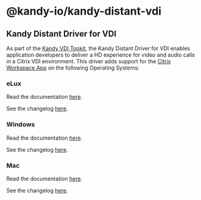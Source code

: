 # @kandy-io/kandy-distant-vdi

## Kandy Distant Driver for VDI

As part of the [Kandy VDI Tookit](https://github.com/Kandy-IO/kandy-vdi-toolkit), the Kandy Distant Driver for VDI enables application developers to deliver a HD experience for video and audio calls in a Citrix VDI environment. This driver adds support for the [Citrix Workspace App](https://docs.citrix.com/en-us/citrix-workspace-app.html) on the following Operating Systems:

### eLux

Read the documentation [here](eLux/README.md).

See the changelog [here](eLux/CHANGELOG.md).

### Windows

Read the documentation [here](windows/README.md).

See the changelog [here](windows/CHANGELOG.md).

### Mac

Read the documentation [here](mac/README.md).

See the changelog [here](mac/CHANGELOG.md).
